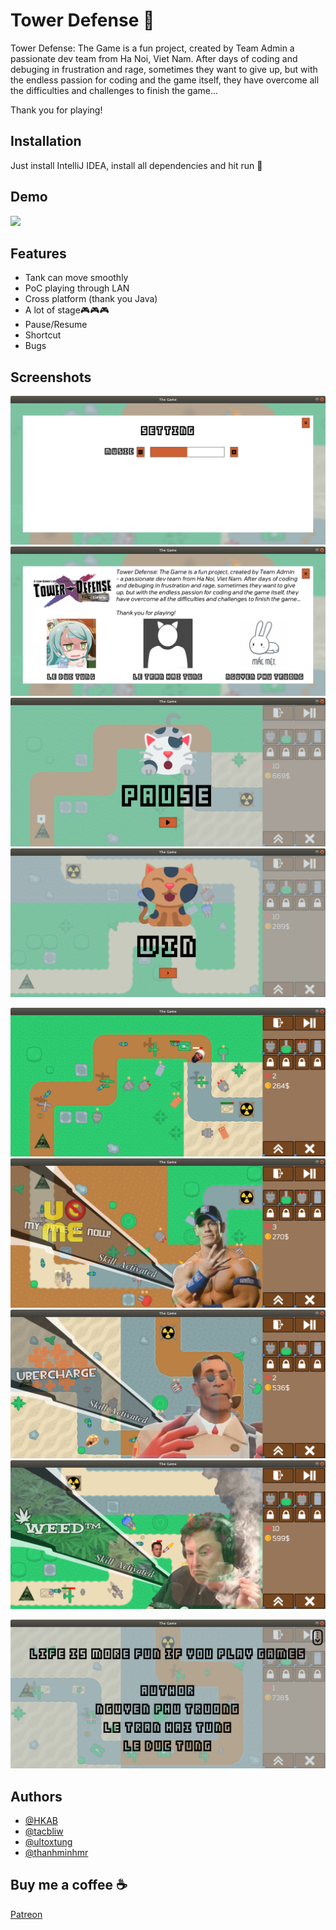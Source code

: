 # Tower Defense :gun:

Tower Defense: The Game is a fun project, created by Team Admin a passionate dev team from Ha Noi, Viet Nam. After days of coding and debuging in frustration and rage, sometimes they want to give up, but with the endless passion for coding and the game itself, they have overcome all the difficulties and challenges to finish the game...

Thank you for playing!


## Installation

Just install IntelliJ IDEA, install all dependencies and hit run 🙂

## Demo

[![](http://img.youtube.com/vi/KoaYVxlULBM/0.jpg)](http://www.youtube.com/watch?v=KoaYVxlULBM "")


## Features

- Tank can move smoothly
- PoC playing through LAN
- Cross platform (thank you Java)
- A lot of stage🎮🎮🎮
- Pause/Resume
- Shortcut
- Bugs


## Screenshots

![Setting](readme_images/settings.png)
![Authors](readme_images/authors.png)
![Pause](readme_images/pause.png)
![Win](readme_images/win.png)

![Stage1](readme_images/stage1.png)
![Stage2](readme_images/boss_stage3.png)
![Stage3](readme_images/boss_stage4.png)
![Stage4](readme_images/boss_stage2.png)

![After Credit](readme_images/aftercredit.png)

  

## Authors
- [@HKAB](https://www.github.com/HKAB)
- [@tacbliw](https://www.github.com/tacbliw)
- [@ultoxtung](https://www.github.com/ultoxtung)
- [@thanhminhmr](https://www.github.com/thanhminhmr)


## Buy me a coffee :coffee:

[Patreon](https://www.patreon.com/hkab)